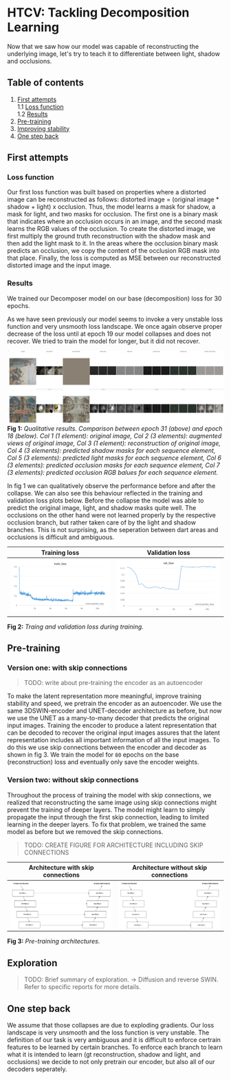# HTCV: Tackling Decomposition Learning

Now that we saw how our model was capable of reconstructing the underlying image, let's try to teach it to differentiate between light, shadow and occlusions.

## Table of contents
1. [First attempts](#first-attempts) \
1.1 [Loss function](#loss-function) \
1.2 [Results](#results)
2. [Pre-training](#pre-training)
3. [Improving stability](#improving-stability)
4. [One step back](#one-step-back)


## First attempts
### Loss function

Our first loss function was built based on properties where a distorted image can be reconstructed as follows: distorted image = (original image * shadow + light) x occlusion. Thus, the model learns a mask for shadow, a mask for light, and two masks for occlusion. The first one is a binary mask that indicates where an occlusion occurs in an image, and the second mask learns the RGB values of the occlusion. To create the distorted image, we first multiply the ground truth reconstruction with the shadow mask and then add the light mask to it. In the areas where the occlusion binary mask predicts an occlusion, we copy the content of the occlusion RGB mask into that place. Finally, the loss is computed as MSE between our reconstructed distorted image and the input image.

### Results
We trained our Decomposer model on our base (decomposition) loss for 30 epochs.

As we have seen previously our model seems to invoke a very unstable loss function and very unsmooth loss landscape. We once again observe proper decrease of the loss until at epoch 19 our model collapses and does not recover. We tried to train the model for longer, but it did not recover. 

![Fig 1](figures/2-Decomposition_Learning/First_attempts/e31_vs_e18.png)
**Fig 1:** *Qualitative results. Comparison between epoch 31 (above) and epoch 18 (below). Col 1 (1 element): original image, Col 2 (3 elements): augmented views of original image, Col 3 (1 element): reconstruction of original image, Col 4 (3 elements): predicted shadow masks for each sequence element, Col 5 (3 elements): predicted light masks for each sequence element, Col 6 (3 elements): predicted occlusion masks for each sequence element, Col 7 (3 elements): predicted occlusion RGB balues for each sequence element.*

In fig 1 we can qualitatively observe the performance before and after the collapse. We can also see this behaviour reflected in the training and validation loss plots below.
Before the collapse the model was able to predict the original image, light, and shadow masks quite well. The occlusions on the other hand were not learned properly by the respective occlusion branch, but rather taken care of by the light and shadow branches. This is not surprising, as the seperation between dart areas and occlusions is difficult and ambiguous.

Training loss              |  Validation loss
:-------------------------:|:-------------------------:
![](figures/2-Decomposition_Learning/First_attempts/train_loss.png)  |  ![](figures/2-Decomposition_Learning/First_attempts/val_loss.png)

**Fig 2:** *Traing and validation loss during training.*

## Pre-training
### Version one: with skip connections
> TODO: write about pre-training the encoder as an autoencoder

To make the latent representation more meaningful, improve training stability and speed, we pretrain the encoder as an autoencoder. We use the same 3DSWIN-encoder and UNET-decoder architecture as before, but now we use the UNET as a many-to-many decoder that predicts the original input images. Training the encoder to produce a latent representation that can be decoded to recover the original input images assures that the latent representation includes all important information of all the input images. To do this we use skip connections between the encoder and decoder as shown in fig 3. We train the model for ```80``` epochs on the base (reconstruction) loss and eventually only save the encoder weights.


### Version two: without skip connections
Throughout the process of training the model with skip connections, we realized that reconstructing the same image using skip connections might prevent the training of deeper layers. The model might learn to simply propagate the input  through the first skip connection, leading to limited learning in the deeper layers. To fix that problem, we trained the same model as before but we removed the skip connections.

> TODO: CREATE FIGURE FOR ARCHITECTURE INCLUDING SKIP CONNECTIONS

Architecture with skip connections              |  Architecture without skip connections
:-------------------------:|:-------------------------:
![](figures/2-Decomposition_Learning/Pre_training/swin_unet_skip_c.png)  |  ![](figures/2-Decomposition_Learning/Pre_training/swin_unet_no_skip_c.png)

**Fig 3:** *Pre-training architectures.*

## Exploration
> TODO: Brief summary of exploration. -> Diffusion and reverse SWIN. \
Refer to specific reports for more details.

## One step back
We assume that those collapses are due to exploding gradients.
Our loss landscape is very unsmooth and the loss function is very unstable. The definition of our task is very ambiguous and it is difficult to enforce certrain features to be learned by certain branches.
To enforce each branch to learn what it is intended to learn (gt reconstruction, shadow and light, and occlusions) we decide to not only pretrain our encoder, but also all of our decoders seperately.
